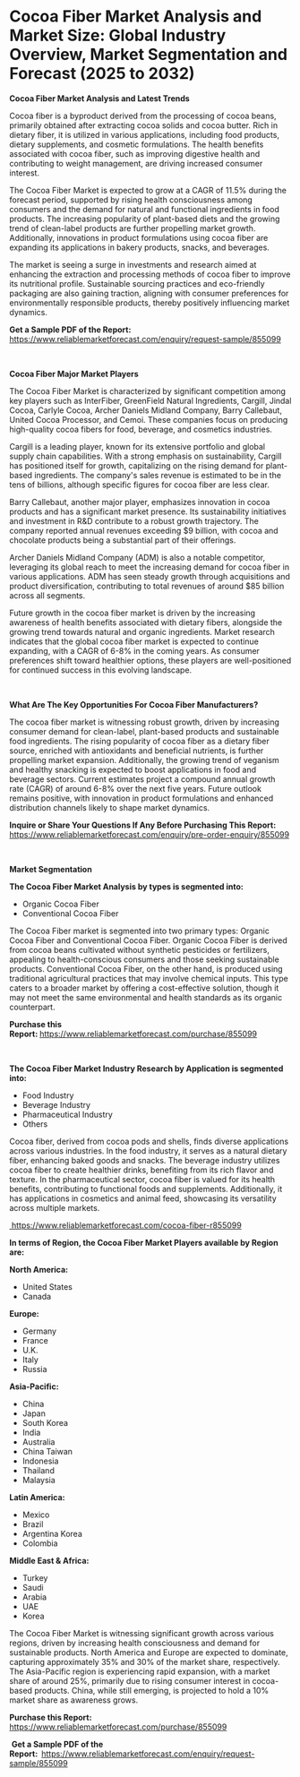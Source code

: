 <p><h1>Cocoa Fiber Market Analysis and Market Size: Global Industry Overview, Market Segmentation and Forecast (2025 to 2032)</h1></p><p><strong>Cocoa Fiber Market Analysis and Latest Trends</strong></p>
<p><p>Cocoa fiber is a byproduct derived from the processing of cocoa beans, primarily obtained after extracting cocoa solids and cocoa butter. Rich in dietary fiber, it is utilized in various applications, including food products, dietary supplements, and cosmetic formulations. The health benefits associated with cocoa fiber, such as improving digestive health and contributing to weight management, are driving increased consumer interest.</p><p>The Cocoa Fiber Market is expected to grow at a CAGR of 11.5% during the forecast period, supported by rising health consciousness among consumers and the demand for natural and functional ingredients in food products. The increasing popularity of plant-based diets and the growing trend of clean-label products are further propelling market growth. Additionally, innovations in product formulations using cocoa fiber are expanding its applications in bakery products, snacks, and beverages. </p><p>The market is seeing a surge in investments and research aimed at enhancing the extraction and processing methods of cocoa fiber to improve its nutritional profile. Sustainable sourcing practices and eco-friendly packaging are also gaining traction, aligning with consumer preferences for environmentally responsible products, thereby positively influencing market dynamics.</p></p>
<p><strong>Get a Sample PDF of the Report:&nbsp;</strong> <a href="https://www.reliablemarketforecast.com/enquiry/request-sample/855099?utm_campaign=2413&utm_medium=2&utm_source=Github&utm_content=ia&utm_term=16042025&utm_id=cocoa-fiber">https://www.reliablemarketforecast.com/enquiry/request-sample/855099</a></p>
<p>&nbsp;</p>
<p><strong>Cocoa Fiber Major Market Players</strong></p>
<p><p>The Cocoa Fiber Market is characterized by significant competition among key players such as InterFiber, GreenField Natural Ingredients, Cargill, Jindal Cocoa, Carlyle Cocoa, Archer Daniels Midland Company, Barry Callebaut, United Cocoa Processor, and Cemoi. These companies focus on producing high-quality cocoa fibers for food, beverage, and cosmetics industries.</p><p>Cargill is a leading player, known for its extensive portfolio and global supply chain capabilities. With a strong emphasis on sustainability, Cargill has positioned itself for growth, capitalizing on the rising demand for plant-based ingredients. The company's sales revenue is estimated to be in the tens of billions, although specific figures for cocoa fiber are less clear.</p><p>Barry Callebaut, another major player, emphasizes innovation in cocoa products and has a significant market presence. Its sustainability initiatives and investment in R&D contribute to a robust growth trajectory. The company reported annual revenues exceeding $9 billion, with cocoa and chocolate products being a substantial part of their offerings.</p><p>Archer Daniels Midland Company (ADM) is also a notable competitor, leveraging its global reach to meet the increasing demand for cocoa fiber in various applications. ADM has seen steady growth through acquisitions and product diversification, contributing to total revenues of around $85 billion across all segments.</p><p>Future growth in the cocoa fiber market is driven by the increasing awareness of health benefits associated with dietary fibers, alongside the growing trend towards natural and organic ingredients. Market research indicates that the global cocoa fiber market is expected to continue expanding, with a CAGR of 6-8% in the coming years. As consumer preferences shift toward healthier options, these players are well-positioned for continued success in this evolving landscape.</p></p>
<p>&nbsp;</p>
<p><strong>What Are The Key Opportunities For Cocoa Fiber Manufacturers?</strong></p>
<p><p>The cocoa fiber market is witnessing robust growth, driven by increasing consumer demand for clean-label, plant-based products and sustainable food ingredients. The rising popularity of cocoa fiber as a dietary fiber source, enriched with antioxidants and beneficial nutrients, is further propelling market expansion. Additionally, the growing trend of veganism and healthy snacking is expected to boost applications in food and beverage sectors. Current estimates project a compound annual growth rate (CAGR) of around 6-8% over the next five years. Future outlook remains positive, with innovation in product formulations and enhanced distribution channels likely to shape market dynamics.</p></p>
<p><strong>Inquire or Share Your Questions If Any Before Purchasing This Report:</strong> <a href="https://www.reliablemarketforecast.com/enquiry/pre-order-enquiry/855099?utm_campaign=2413&utm_medium=2&utm_source=Github&utm_content=ia&utm_term=16042025&utm_id=cocoa-fiber">https://www.reliablemarketforecast.com/enquiry/pre-order-enquiry/855099</a></p>
<p>&nbsp;</p>
<p><strong>Market Segmentation</strong></p>
<p><strong>The Cocoa Fiber Market Analysis by types is segmented into:</strong></p>
<p><ul><li>Organic Cocoa Fiber</li><li>Conventional Cocoa Fiber</li></ul></p>
<p><p>The Cocoa Fiber market is segmented into two primary types: Organic Cocoa Fiber and Conventional Cocoa Fiber. Organic Cocoa Fiber is derived from cocoa beans cultivated without synthetic pesticides or fertilizers, appealing to health-conscious consumers and those seeking sustainable products. Conventional Cocoa Fiber, on the other hand, is produced using traditional agricultural practices that may involve chemical inputs. This type caters to a broader market by offering a cost-effective solution, though it may not meet the same environmental and health standards as its organic counterpart.</p></p>
<p><strong>Purchase this Report:&nbsp;</strong><a href="https://www.reliablemarketforecast.com/purchase/855099?utm_campaign=2413&utm_medium=2&utm_source=Github&utm_content=ia&utm_term=16042025&utm_id=cocoa-fiber">https://www.reliablemarketforecast.com/purchase/855099</a></p>
<p>&nbsp;</p>
<p><strong>The Cocoa Fiber Market Industry Research by Application is segmented into:</strong></p>
<p><ul><li>Food Industry</li><li>Beverage Industry</li><li>Pharmaceutical Industry</li><li>Others</li></ul></p>
<p><p>Cocoa fiber, derived from cocoa pods and shells, finds diverse applications across various industries. In the food industry, it serves as a natural dietary fiber, enhancing baked goods and snacks. The beverage industry utilizes cocoa fiber to create healthier drinks, benefiting from its rich flavor and texture. In the pharmaceutical sector, cocoa fiber is valued for its health benefits, contributing to functional foods and supplements. Additionally, it has applications in cosmetics and animal feed, showcasing its versatility across multiple markets.</p></p>
<p><a href="https://www.reliablemarketforecast.com/cocoa-fiber-r855099?utm_campaign=2413&utm_medium=2&utm_source=Github&utm_content=ia&utm_term=16042025&utm_id=cocoa-fiber">&nbsp;https://www.reliablemarketforecast.com/cocoa-fiber-r855099</a></p>
<p><strong>In terms of Region, the Cocoa Fiber Market Players available by Region are:</strong></p>
<p>
    <p> <strong> North America: </strong>
        <ul>
            <li>United States</li>
            <li>Canada</li>
        </ul>
        </p> 
    <p> <strong> Europe: </strong>
        <ul>
            <li>Germany</li>
            <li>France</li>
            <li>U.K.</li>
            <li>Italy</li>
            <li>Russia</li>
        </ul>
        </p> 
    <p> <strong> Asia-Pacific: </strong>
        <ul>
            <li>China</li>
            <li>Japan</li>
            <li>South Korea</li>
            <li>India</li>
            <li>Australia</li>
            <li>China Taiwan</li>
            <li>Indonesia</li>
            <li>Thailand</li>
            <li>Malaysia</li>
        </ul>
        </p> 
    <p> <strong> Latin America: </strong>
        <ul>
            <li>Mexico</li>
            <li>Brazil</li>
            <li>Argentina Korea</li>
            <li>Colombia</li>
        </ul>
        </p> 
    <p> <strong> Middle East & Africa: </strong>
        <ul>
            <li>Turkey</li>
            <li>Saudi</li>
            <li>Arabia</li>
            <li>UAE</li>
            <li>Korea</li>
        </ul>
    </p>
    </p>
<p><p>The Cocoa Fiber Market is witnessing significant growth across various regions, driven by increasing health consciousness and demand for sustainable products. North America and Europe are expected to dominate, capturing approximately 35% and 30% of the market share, respectively. The Asia-Pacific region is experiencing rapid expansion, with a market share of around 25%, primarily due to rising consumer interest in cocoa-based products. China, while still emerging, is projected to hold a 10% market share as awareness grows.</p></p>
<p><strong>Purchase this Report: </strong><a href="https://www.reliablemarketforecast.com/purchase/855099?utm_campaign=2413&utm_medium=2&utm_source=Github&utm_content=ia&utm_term=16042025&utm_id=cocoa-fiber">https://www.reliablemarketforecast.com/purchase/855099</a></p>
<p>&nbsp;<strong>Get a Sample PDF of the Report:&nbsp;&nbsp;</strong><a href="https://www.reliablemarketforecast.com/enquiry/request-sample/855099?utm_campaign=2413&utm_medium=2&utm_source=Github&utm_content=ia&utm_term=16042025&utm_id=cocoa-fiber">https://www.reliablemarketforecast.com/enquiry/request-sample/855099</a></p>
<p><strong></strong></p>
<p><p></p><p></p><p></p></p>